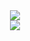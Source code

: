 <div align="center" dir="auto"> 
 <img style="max-width: 100%;" src="https://github-readme-stats.vercel.app/api?username=hussaino03&show_icons=true&theme=radical" />
</div>
<div align="center" dir="auto">
 <img style="max-width: 100%;" src="https://github-readme-stats.vercel.app/api/top-langs/?username=hussaino03&theme=radical&layout=compact" />
</div>

